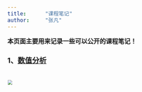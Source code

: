 ```yaml
---
title:      "课程笔记"
author:     "张凡"
---
```


**本页面主要用来记录一些可以公开的课程笔记！**

### 1、[数值分析](https://auroraus.gitee.io/blog/notebook/numerical_analysis/home)

​	[<img src="https://auroraus-1258416167.cos.ap-beijing.myqcloud.com/blog/other/notebook/numerical_analysis/home.png" width="100%" height="100%" style="zoom: 67%;" />](https://auroraus.gitee.io/blog/notebook/numerical_analysis/home)

### 2、[计算传热学](https://auroraus.gitee.io/blog/notebook/numerical_heat_transfer/home)

​	[<img src="https://auroraus-1258416167.cos.ap-beijing.myqcloud.com/blog/other/notebook/numerical_heat_transfer/home.png" width="100%" height="100%" />](https://auroraus.gitee.io/blog/notebook/numerical_heat_transfer/home)